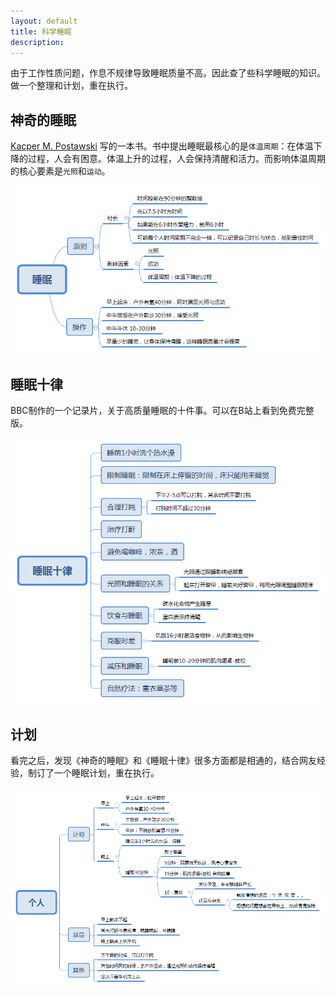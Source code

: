 ```yaml
---
layout: default
title: 科学睡眠
description: 
---
```


由于工作性质问题，作息不规律导致睡眠质量不高。因此查了些科学睡眠的知识。做一个整理和计划，重在执行。

## 神奇的睡眠

[Kacper M. Postawski](http://powerfulsleep.com/) 写的一本书。书中提出睡眠最核心的是`体温周期`：在体温下降的过程，人会有困意。体温上升的过程，人会保持清醒和活力。而影响体温周期的核心要素是`光照`和`运动`。

![magic_sleep](sleep/magic_sleep.png)

## 睡眠十律

BBC制作的一个记录片，关于高质量睡眠的十件事。可以在B站上看到免费完整版。

![10_thing_4_sleep](sleep/10_thing_4_sleep.png)

## 计划

看完之后，发现《神奇的睡眠》和《睡眠十律》很多方面都是相通的，结合网友经验，制订了一个睡眠计划，重在执行。

![plan_4_sleep](sleep/plan_4_sleep.png)
